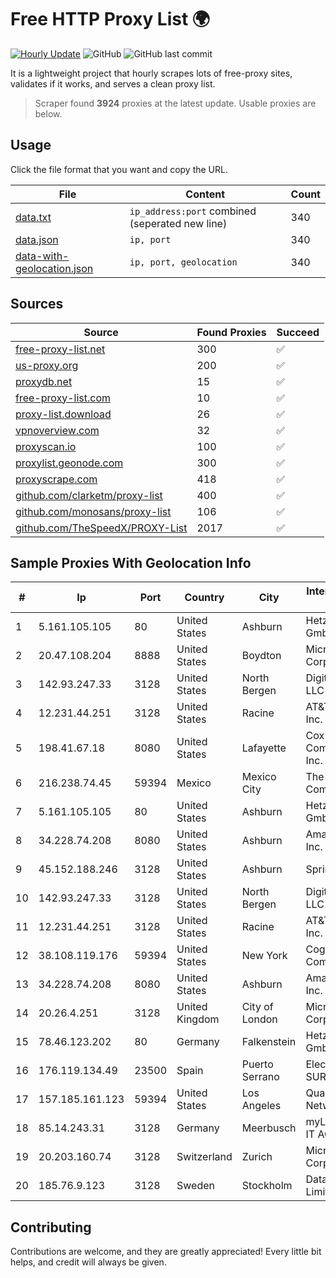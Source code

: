 
# Free HTTP Proxy List 🌍

[![Hourly Update](https://github.com/mertguvencli/http-proxy-list/actions/workflows/main.yml/badge.svg?branch=main)](https://github.com/mertguvencli/http-proxy-list/actions/workflows/main.yml)
![GitHub](https://img.shields.io/github/license/mertguvencli/http-proxy-list)
![GitHub last commit](https://img.shields.io/github/last-commit/mertguvencli/http-proxy-list)

It is a lightweight project that hourly scrapes lots of free-proxy sites, validates if it works, and serves a clean proxy list.


> Scraper found **3924** proxies at the latest update. Usable proxies are below.

## Usage

Click the file format that you want and copy the URL.


|File|Content|Count|
|----|-------|-----|
|[data.txt](https://raw.githubusercontent.com/mertguvencli/http-proxy-list/main/proxy-list/data.txt)|`ip_address:port` combined (seperated new line)|340|
|[data.json](https://raw.githubusercontent.com/mertguvencli/http-proxy-list/main/proxy-list/data.json)|`ip, port`|340|
|[data-with-geolocation.json](https://raw.githubusercontent.com/mertguvencli/http-proxy-list/main/proxy-list/data-with-geolocation.json)|`ip, port, geolocation`|340|

## Sources

|Source|Found Proxies|Succeed|
|------|-------------|-------|
|[free-proxy-list.net](https://free-proxy-list.net)|300|✅|
|[us-proxy.org](https://www.us-proxy.org)|200|✅|
|[proxydb.net](http://proxydb.net)|15|✅|
|[free-proxy-list.com](https://free-proxy-list.com/?page=&port=&type%5B%5D=http&type%5B%5D=https&up_time=0&search=Search)|10|✅|
|[proxy-list.download](https://www.proxy-list.download/HTTP)|26|✅|
|[vpnoverview.com](https://vpnoverview.com/privacy/anonymous-browsing/free-proxy-servers)|32|✅|
|[proxyscan.io](https://www.proxyscan.io)|100|✅|
|[proxylist.geonode.com](https://proxylist.geonode.com/api/proxy-list?limit=300&page=1&sort_by=lastChecked&sort_type=desc&protocols=http,https)|300|✅|
|[proxyscrape.com](https://api.proxyscrape.com/v2/?request=displayproxies&protocol=http&timeout=10000&country=all&ssl=all&anonymity=all)|418|✅|
|[github.com/clarketm/proxy-list](https://raw.githubusercontent.com/clarketm/proxy-list/master/proxy-list-raw.txt)|400|✅|
|[github.com/monosans/proxy-list](https://raw.githubusercontent.com/monosans/proxy-list/main/proxies/http.txt)|106|✅|
|[github.com/TheSpeedX/PROXY-List](https://raw.githubusercontent.com/TheSpeedX/PROXY-List/master/http.txt)|2017|✅|


## Sample Proxies With Geolocation Info

|#|Ip|Port|Country|City|Internet Service Provider|
|-|--|----|-------|----|-------------------------|
|1|5.161.105.105|80|United States|Ashburn|Hetzner Online GmbH|
|2|20.47.108.204|8888|United States|Boydton|Microsoft Corporation|
|3|142.93.247.33|3128|United States|North Bergen|DigitalOcean, LLC|
|4|12.231.44.251|3128|United States|Racine|AT&T Services, Inc.|
|5|198.41.67.18|8080|United States|Lafayette|Cox Communications Inc.|
|6|216.238.74.45|59394|Mexico|Mexico City|The Constant Company|
|7|5.161.105.105|80|United States|Ashburn|Hetzner Online GmbH|
|8|34.228.74.208|8080|United States|Ashburn|Amazon.com, Inc.|
|9|45.152.188.246|3128|United States|Ashburn|Sprint|
|10|142.93.247.33|3128|United States|North Bergen|DigitalOcean, LLC|
|11|12.231.44.251|3128|United States|Racine|AT&T Services, Inc.|
|12|38.108.119.176|59394|United States|New York|Cogent Communications|
|13|34.228.74.208|8080|United States|Ashburn|Amazon.com, Inc.|
|14|20.26.4.251|3128|United Kingdom|City of London|Microsoft Corporation|
|15|78.46.123.202|80|Germany|Falkenstein|Hetzner Online GmbH|
|16|176.119.134.49|23500|Spain|Puerto Serrano|Electro Puerto SUR SL|
|17|157.185.161.123|59394|United States|Los Angeles|Quantil Networks Inc|
|18|85.14.243.31|3128|Germany|Meerbusch|myLoc managed IT AG|
|19|20.203.160.74|3128|Switzerland|Zurich|Microsoft Corporation|
|20|185.76.9.123|3128|Sweden|Stockholm|DataCamp Limited|



## Contributing

Contributions are welcome, and they are greatly appreciated! Every
little bit helps, and credit will always be given.

